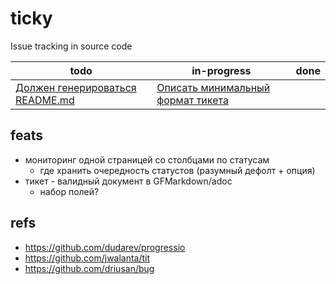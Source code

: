 # ticky
Issue tracking in source code

| todo | in-progress | done |
|---|---|---|
| [Должен генерироваться README.md](.issues/pre-commit-hook.md)<br/>| [Описать минимальный формат тикета](.issues/minimal-format.md)<br/>||

## feats

- мониторинг одной страницей со столбцами по статусам
    * где хранить очередность статустов (разумный дефолт + опция)    
- тикет - валидный документ в GFMarkdown/adoc
    * набор полей?

## refs

- https://github.com/dudarev/progressio
- https://github.com/jwalanta/tit
- https://github.com/driusan/bug

